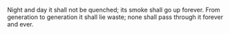 Night and day it shall not be quenched; its smoke shall go up forever. From generation to generation it shall lie waste; none shall pass through it forever and ever.
